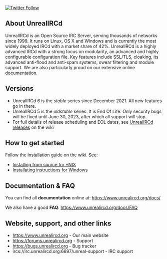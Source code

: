 [![Twitter Follow](https://img.shields.io/twitter/follow/Unreal_IRCd.svg?style=social&label=Follow)](https://twitter.com/Unreal_IRCd)

## About UnrealIRCd
UnrealIRCd is an Open Source IRC Server, serving thousands of networks since 1999. 
It runs on Linux, OS X and Windows and is currently the most widely deployed IRCd
with a market share of 42%. UnrealIRCd is a highly advanced IRCd with a strong
focus on modularity, an advanced and highly configurable configuration file.
Key features include SSL/TLS, cloaking, its advanced anti-flood and anti-spam systems,
swear filtering and module support. We are also particularly proud on our extensive
online documentation. 

## Versions
* UnrealIRCd 6 is the *stable* series since December 2021. All new features go in there.
* UnrealIRCd 5 is the *oldstable* series. It is End Of Life. Only security bugs will
  be fixed until June 30, 2023, after which all support will stop.
* For full details of release scheduling and EOL dates, see
  [UnrealIRCd releases](https://www.unrealircd.org/docs/UnrealIRCd_releases) on the wiki

## How to get started
Follow the installation guide on the wiki. See:
* [Installing from source for *NIX](https://www.unrealircd.org/docs/Installing_from_source)
* [Installating instructions for Windows](https://www.unrealircd.org/docs/Installing_(Windows))

## Documentation & FAQ
You can find all **documentation** online at: https://www.unrealircd.org/docs/

We also have a good **FAQ**: https://www.unrealircd.org/docs/FAQ

## Website, support, and other links ##
* https://www.unrealircd.org - Our main website
* https://forums.unrealircd.org - Support
* https://bugs.unrealircd.org - Bug tracker
* ircs://irc.unrealircd.org:6697/unreal-support - IRC support
